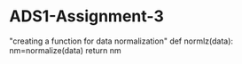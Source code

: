 # ADS1-Assignment-3
"creating a function for data normalization"
def normlz(data):
    nm=normalize(data)
    return nm
